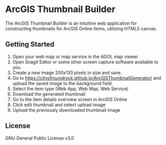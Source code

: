 # ArcGIS Thumbnail Builder

The ArcGIS Thumbnail Builder is an intuitive web application for constructing
thumbnails for ArcGIS Online items, utilizing HTML5 canvas.




## Getting Started

1. Open your web map or map service in the AGOL map viewer.
2. Open Snagit Editor or some other screen capture software available to you.
3. Create a new image 200x133 pixels in size and save.
4. Go to https://cityofroundrock.github.io/ArcGISThumbnailGenerator/ and upload the saved image to the background field.
5. Select the item type (Web App, Web Map, Web Service)
6. Download the generated thumbnail
7. Go to the item details overview screen in ArcGIS Online
8. Click edit thumbnail and select upload image
9. Upload the previously downloaded thumbnail image

## License

GNU General Public License v3.0
